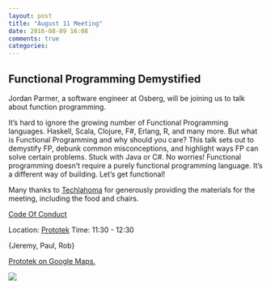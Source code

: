 ```yaml
---
layout: post
title: "August 11 Meeting"
date: 2016-08-09 16:08
comments: true
categories: 
---
```


## Functional Programming Demystified

Jordan Parmer, a software engineer at Osberg, will be joining us to talk about function programming.

It’s hard to ignore the growing number of Functional Programming languages. Haskell, Scala, Clojure, F#, Erlang, R, and many more. But what is Functional Programming and why should you care?  This talk sets out to demystify FP, debunk common misconceptions, and highlight ways FP can solve certain problems. Stuck with Java or C#. No worries! Functional programming doesn’t require a purely functional programming language. It’s a different way of building. Let’s get functional!

Many thanks to [Techlahoma](http://www.techlahoma.org/) for generously providing the materials for the meeting, including the food and chairs.

[Code Of Conduct](http://www.okcruby.org/about/)

Location: [Prototek][prototek]
Time: 11:30 - 12:30

{Jeremy, Paul, Rob}

<a href="https://www.google.com/maps/place/401+NW+10th+St/@35.478527,-97.519417,17z/data=!3m1!4b1!4m2!3m1!1s0x87b21733fd30d655:0xce3a1cd9b95c8415">Prototek on Google Maps.</a>

<img src="{{root_url}}/images/prototek_parking.jpg" class="fit">

[prototek]: http://prototekokc.com/
